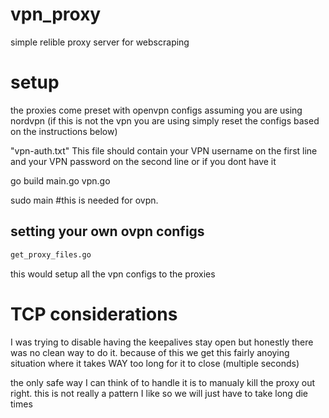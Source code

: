 # vpn_proxy
simple relible proxy server for webscraping

# setup
the proxies come preset with openvpn configs assuming you are using nordvpn (if this is not the vpn you are using simply reset the configs based on the instructions below)

"vpn-auth.txt" 
This file should contain your VPN username on the first line and your VPN password on the second line
or if you dont have it

go build main.go vpn.go

sudo main #this is needed for ovpn. 

## setting your own ovpn configs
```bash
get_proxy_files.go 
```

this would setup all the vpn configs to the proxies

# TCP considerations

I was trying to disable having the keepalives stay open but honestly there was no clean way to do it. 
because of this we get this fairly anoying situation where it takes WAY too long for it to close (multiple seconds)

the only safe way I can think of to handle it is to manualy kill the proxy out right. this is not really a pattern I like so we will just have to take long die times